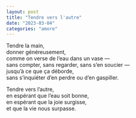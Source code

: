 ```yaml
---
layout: post
title: "Tendre vers l'autre"
date: "2023-03-04"
categories: "amore"
---
```


Tendre la main,  
donner généreusement,  
comme on verse de l’eau dans un vase —  
sans compter, sans regarder, sans s’en soucier —  
jusqu’à ce que ça déborde,  
sans s’inquiéter d’en perdre ou d’en gaspiller.  

Tendre vers l’autre,  
en espérant que l’eau soit bonne,  
en espérant que la joie surgisse,  
et que la vie nous surpasse.  
